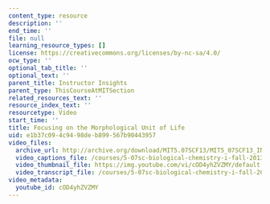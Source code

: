```yaml
---
content_type: resource
description: ''
end_time: ''
file: null
learning_resource_types: []
license: https://creativecommons.org/licenses/by-nc-sa/4.0/
ocw_type: ''
optional_tab_title: ''
optional_text: ''
parent_title: Instructor Insights
parent_type: ThisCourseAtMITSection
related_resources_text: ''
resource_index_text: ''
resourcetype: Video
start_time: ''
title: Focusing on the Morphological Unit of Life
uid: e1b37c09-4c94-98de-b899-567b90443957
video_files:
  archive_url: http://archive.org/download/MIT5.07SCF13/MIT5_07SCF13_INT_JOANNE_A_300k.mp4
  video_captions_file: /courses/5-07sc-biological-chemistry-i-fall-2013/e6ac8ff514c752afa832355bcce3ce77_cOD4yhZVZMY.vtt
  video_thumbnail_file: https://img.youtube.com/vi/cOD4yhZVZMY/default.jpg
  video_transcript_file: /courses/5-07sc-biological-chemistry-i-fall-2013/d018d0ba633280925bc75c196e65f615_cOD4yhZVZMY.pdf
video_metadata:
  youtube_id: cOD4yhZVZMY
---
```

